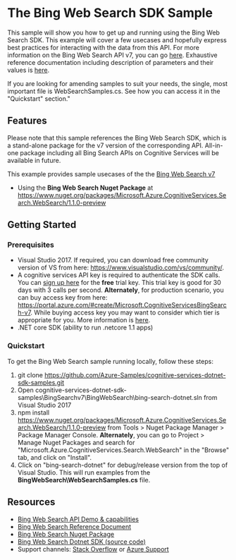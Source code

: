 # The Bing Web Search SDK Sample

This sample will show you how to get up and running using the Bing Web Search SDK. This example will cover a few usecases and hopefully express best practices for interacting with the data from this API. For more information on the Bing Web Search API v7, you can go [here](https://azure.microsoft.com/en-us/services/cognitive-services/bing-web-search-api/). Exhaustive reference documentation including description of parameters and their values is [here](https://docs.microsoft.com/en-us/rest/api/cognitiveservices/bing-web-api-v7-reference).

If you are looking for amending samples to suit your needs, the single, most important file is WebSearchSamples.cs. See how you can access it in the "Quickstart" section."

## Features

Please note that this sample references the Bing Web Search SDK, which is a stand-alone package for the v7 version of the corresponding API. All-in-one package including all Bing Search APIs on Cognitive Services will be available in future.

This example provides sample usecases of the the [Bing Web Search v7](https://azure.microsoft.com/en-us/services/cognitive-services/bing-web-search-api/)

* Using the **Bing Web Search Nuget Package** at https://www.nuget.org/packages/Microsoft.Azure.CognitiveServices.Search.WebSearch/1.1.0-preview

## Getting Started

### Prerequisites

- Visual Studio 2017. If required, you can download free community version of VS from here: https://www.visualstudio.com/vs/community/.
- A cognitive services API key is required to authenticate the SDK calls. You can [sign up here](https://azure.microsoft.com/en-us/try/cognitive-services/?api=bing-web-search-api) for the **free** trial key. This trial key is good for 30 days with 3 calls per second. **Alternately**, for production scenario, you can buy access key from here: https://portal.azure.com/#create/Microsoft.CognitiveServicesBingSearch-v7. While buying access key you may want to consider which tier is appropriate for you. More information is [here](https://azure.microsoft.com/en-us/pricing/details/cognitive-services/search-api/web/). 
- .NET core SDK (ability to run .netcore 1.1 apps)

### Quickstart

To get the Bing Web Search sample running locally, follow these steps:

1. git clone https://github.com/Azure-Samples/cognitive-services-dotnet-sdk-samples.git
2. Open cognitive-services-dotnet-sdk-samples\BingSearchv7\BingWebSearch\bing-search-dotnet.sln from Visual Studio 2017
3. npm install https://www.nuget.org/packages/Microsoft.Azure.CognitiveServices.Search.WebSearch/1.1.0-preview from Tools > Nuget Package Manager > Package Manager Console. **Alternately**, you can go to Project > Manage Nuget Packages and search for "Microsoft.Azure.CognitiveServices.Search.WebSearch" in the "Browse" tab, and click on "Install". 
4. Click on "bing-search-dotnet" for debug/release version from the top of Visual Studio. This will run examples from the **BingWebSearch\WebSearchSamples.cs** file.

## Resources
- [Bing Web Search API Demo & capabilities](https://azure.microsoft.com/en-us/services/cognitive-services/bing-web-search-api/)
- [Bing Web Search Reference Document](https://docs.microsoft.com/en-us/rest/api/cognitiveservices/bing-web-api-v7-reference)
- [Bing Web Search Nuget Package](https://www.nuget.org/packages/Microsoft.Azure.CognitiveServices.Search.WebSearch/1.1.0-preview)
- [Bing Web Search Dotnet SDK (source code)](https://github.com/Azure/azure-sdk-for-net/tree/psSdkJson6/src/SDKs/CognitiveServices/dataPlane/Search/BingWebSearch) 
- Support channels: [Stack Overflow](https://stackoverflow.com/questions/tagged/bing-search) or [Azure Support](https://azure.microsoft.com/en-us/support/options/)
